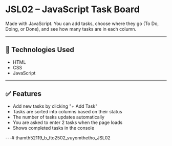 # JSL02 – JavaScript Task Board

Made with JavaScript. You can add tasks, choose where they go (To Do, Doing, or Done), and see how many tasks are in each column.

---

## 🔧 Technologies Used

- HTML
- CSS
- JavaScript

---

## ✅ Features

- Add new tasks by clicking "+ Add Task"
- Tasks are sorted into columns based on their status
- The number of tasks updates automatically
- You are asked to enter 2 tasks when the page loads
- Shows completed tasks in the console

---# thamth52119_b_fto2502_vuyomthetho_JSL02
